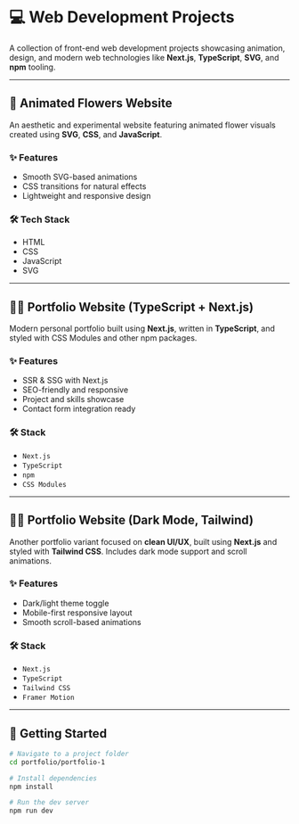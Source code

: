# 💻 Web Development Projects

A collection of front-end web development projects showcasing animation, design, and modern web technologies like **Next.js**, **TypeScript**, **SVG**, and **npm** tooling.

---

## 🌸 Animated Flowers Website

An aesthetic and experimental website featuring animated flower visuals created using **SVG**, **CSS**, and **JavaScript**.

### ✨ Features
- Smooth SVG-based animations
- CSS transitions for natural effects
- Lightweight and responsive design

### 🛠️ Tech Stack
- HTML
- CSS
- JavaScript
- SVG

---

## 🧑‍💼 Portfolio Website (TypeScript + Next.js)

Modern personal portfolio built using **Next.js**, written in **TypeScript**, and styled with CSS Modules and other npm packages.

### ✨ Features
- SSR & SSG with Next.js
- SEO-friendly and responsive
- Project and skills showcase
- Contact form integration ready

### 🛠️ Stack
- `Next.js`
- `TypeScript`
- `npm`
- `CSS Modules`

---

## 🧑‍💼 Portfolio Website (Dark Mode, Tailwind)

Another portfolio variant focused on **clean UI/UX**, built using **Next.js** and styled with **Tailwind CSS**. Includes dark mode support and scroll animations.

### ✨ Features
- Dark/light theme toggle
- Mobile-first responsive layout
- Smooth scroll-based animations

### 🛠️ Stack
- `Next.js`
- `TypeScript`
- `Tailwind CSS`
- `Framer Motion`

---

## 🚀 Getting Started

```bash
# Navigate to a project folder
cd portfolio/portfolio-1

# Install dependencies
npm install

# Run the dev server
npm run dev

